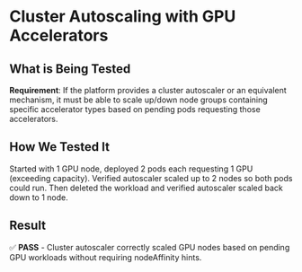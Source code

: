 # Cluster Autoscaling with GPU Accelerators

## What is Being Tested

**Requirement**: If the platform provides a cluster autoscaler or an equivalent mechanism, it must be able to scale up/down node groups containing specific accelerator types based on pending pods requesting those accelerators.

## How We Tested It

Started with 1 GPU node, deployed 2 pods each requesting 1 GPU (exceeding capacity). Verified autoscaler scaled up to 2 nodes so both pods could run. Then deleted the workload and verified autoscaler scaled back down to 1 node.

## Result

✅ **PASS** - Cluster autoscaler correctly scaled GPU nodes based on pending GPU workloads without requiring nodeAffinity hints.
